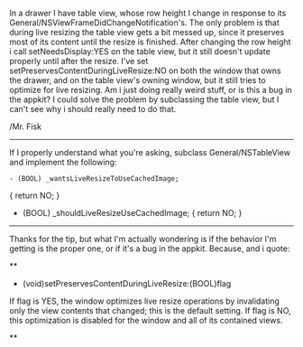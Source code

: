 

In a drawer I have table view, whose row height I change in response to its General/NSViewFrameDidChangeNotification's. The only problem is that during live resizing the table view gets a bit messed up, since it preserves most of its content until the resize is finished. After changing the row height i call setNeedsDisplay:YES on the table view, but it still doesn't update properly until after the resize. I've set setPreservesContentDuringLiveResize:NO on both the window that owns the drawer, and on the table view's owning window, but it still tries to optimize for live resizing. Am i just doing really weird stuff, or is this a bug in the appkit? I could solve the problem by subclassing the table view, but I can't see why i should really need to do that.

/Mr. Fisk

----

If I properly understand what you're asking, subclass General/NSTableView and implement the following:

    - (BOOL) _wantsLiveResizeToUseCachedImage;
{
    return NO;
}

- (BOOL) _shouldLiveResizeUseCachedImage;
{
    return NO;
}

----

Thanks for the tip, but what I'm actually wondering is if the behavior I'm getting is the proper one, or if it's a bug in the appkit. Because, and i quote: 

**

- (void)setPreservesContentDuringLiveResize:(BOOL)flag

If flag is YES, the window optimizes live resize operations by invalidating only the view contents that changed; this is the default setting. If flag is NO, this optimization is disabled for the window and all of its contained views.

**